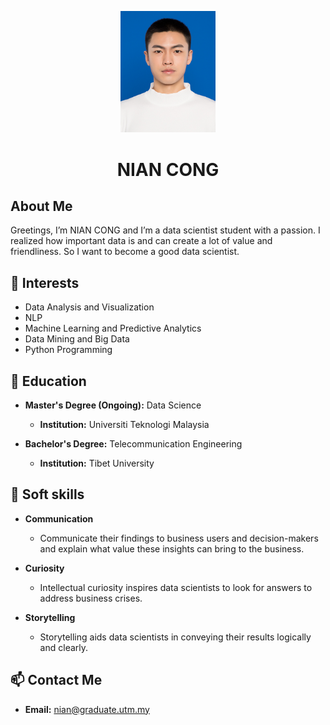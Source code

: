 <p align="center">
  <img src="image.jpg" alt="Profile Picture" width="30%" height="30%">
</p>
<h1 align="center">NIAN CONG</h1>

## About Me
Greetings, I’m NIAN CONG and I’m a data scientist student with a passion. I realized how important data is and can create a lot of value and friendliness. So I want to become a good data scientist.

## 🌟 Interests
- Data Analysis and Visualization
- NLP
- Machine Learning and Predictive Analytics
- Data Mining and Big Data
- Python Programming
 
## 🧰 Education
- **Master's Degree (Ongoing):** Data Science
  - **Institution:** Universiti Teknologi Malaysia

- **Bachelor's Degree:** Telecommunication Engineering
  - **Institution:** Tibet University

## 📜 Soft skills
- **Communication** 
  - Communicate their findings to business users and decision-makers and explain what value these insights can bring to the business. 

- **Curiosity** 
  - Intellectual curiosity inspires data scientists to look for answers to address business crises.

- **Storytelling**
  - Storytelling aids data scientists in conveying their results logically and clearly.
    
    
## 📫 Contact Me

- **Email:** nian@graduate.utm.my
